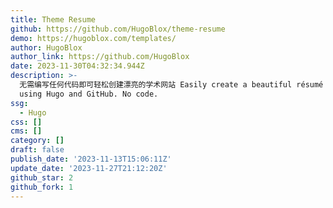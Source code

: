 ```yaml
---
title: Theme Resume
github: https://github.com/HugoBlox/theme-resume
demo: https://hugoblox.com/templates/
author: HugoBlox
author_link: https://github.com/HugoBlox
date: 2023-11-30T04:32:34.944Z
description: >-
  无需编写任何代码即可轻松创建漂亮的学术网站 Easily create a beautiful résumé and grow your followers
  using Hugo and GitHub. No code.
ssg:
  - Hugo
css: []
cms: []
category: []
draft: false
publish_date: '2023-11-13T15:06:11Z'
update_date: '2023-11-27T21:12:20Z'
github_star: 2
github_fork: 1
---
```

